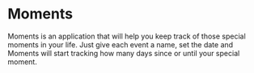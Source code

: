 # Moments

Moments is an application that will help you keep track of those special moments in your life. Just give each event a name, set the date and Moments will start tracking how many days since or until your special moment. 

